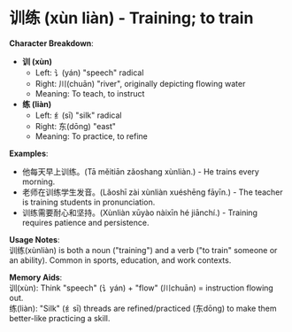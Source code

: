 # **训练 (xùn liàn) - Training; to train**

**Character Breakdown**:  
- **训 (xùn)**
  - Left: 讠(yán) "speech" radical
  - Right: 川(chuān) "river", originally depicting flowing water
  - Meaning: To teach, to instruct  
- **练 (liàn)**
  - Left: 纟(sī) "silk" radical
  - Right: 东(dōng) "east"
  - Meaning: To practice, to refine

**Examples**:  
- 他每天早上训练。(Tā měitiān zǎoshang xùnliàn.) - He trains every morning.  
- 老师在训练学生发音。(Lǎoshī zài xùnliàn xuéshēng fāyīn.) - The teacher is training students in pronunciation.  
- 训练需要耐心和坚持。(Xùnliàn xūyào nàixīn hé jiānchí.) - Training requires patience and persistence.

**Usage Notes**:  
训练(xùnliàn) is both a noun ("training") and a verb ("to train" someone or an ability). Common in sports, education, and work contexts.

**Memory Aids**:  
训(xùn): Think "speech" (讠yán) + "flow" (川chuān) = instruction flowing out.  
练(liàn): "Silk" (纟sī) threads are refined/practiced (东dōng) to make them better-like practicing a skill.